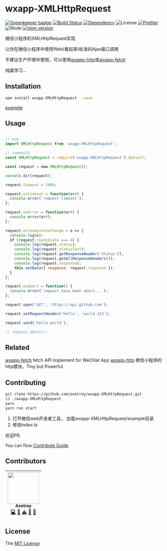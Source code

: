 # wxapp-XMLHttpRequest

[![Greenkeeper badge](https://badges.greenkeeper.io/axetroy/wxapp-XMLHttpRequest.svg)](https://greenkeeper.io/)
[![Build Status](https://travis-ci.org/axetroy/wxapp-XMLHttpRequest.svg?branch=master)](https://travis-ci.org/axetroy/wxapp-XMLHttpRequest)
[![Dependency](https://david-dm.org/axetroy/wxapp-XMLHttpRequest.svg)](https://david-dm.org/axetroy/wxapp-XMLHttpRequest)
![License](https://img.shields.io/badge/license-MIT-green.svg)
[![Prettier](https://img.shields.io/badge/Code%20Style-Prettier-green.svg)](https://github.com/prettier/prettier)
![Node](https://img.shields.io/badge/node-%3E=6.0-blue.svg?style=flat-square)
[![npm version](https://badge.fury.io/js/wxapp-XMLHttpRequest.svg)](https://badge.fury.io/js/wxapp-XMLHttpRequest)

微信小程序的XMLHttpRequest实现

让你在微信小程序中使用Web(看起来)标准的Ajax接口调用

不建议生产环境中使用，可以使用[wxapp-http](https://github.com/axetroy/wxapp-http)或[wxapp-fetch](https://github.com/axetroy/wxapp-fetch)

纯属学习...

## Installation
```bash
npm install wxapp-XMLHttpRequest --save
```

[example](https://github.com/axetroy/wxapp-XMLHttpRequest/tree/master/example)


## Usage

```javascript

// es6
import XMLHttpRequest from 'wxapp-XMLHttpRequest';

// commonJS
const XMLHttpRequest = require('wxapp-XMLHttpRequest').default;

const request = new XMLHttpRequest();

console.dir(request);

request.timeout = 1000;

request.ontimeout = function(err) {
  console.error(`request timeout`);
};

request.onerror = function(err) {
  console.error(err);
};

request.onreadystatechange = e => {
  console.log(e);
  if (request.readyState === 4) {
    console.log(request.status);
    console.log(request.statusText);
    console.log(request.getResponseHeader('Status'));
    console.log(request.getAllResponseHeaders());
    console.log(request.response);
    this.setData({ response: request.response });
  }
};

request.onabort = function() {
  console.error(`request have been abort...`);
};

request.open('GET', 'https://api.github.com');

request.setRequestHeader('hello', 'world 123');

request.send('hello world');

// request.abort();
```

## Related

[wxapp-fetch](https://github.com/axetroy/wxapp-fetch) fetch API implement for WeCHat App
[wxapp-http](https://github.com/axetroy/wxapp-http) 微信小程序的http模块，Tiny but Powerful

## Contributing

```bash
git clone https://github.com/axetroy/wxapp-XMLHttpRequest.git
cd ./wxapp-XMLHttpRequest
yarn
yarn run start
```

1. 打开微信web开发者工具， 加载wxapp-XMLHttpRequest/example目录
2. 修改index.ts

欢迎PR.

You can flow [Contribute Guide](https://github.com/axetroy/wxapp-XMLHttpRequest/blob/master/contributing.md)

## Contributors

<!-- ALL-CONTRIBUTORS-LIST:START - Do not remove or modify this section -->
| [<img src="https://avatars1.githubusercontent.com/u/9758711?v=3" width="100px;"/><br /><sub>Axetroy</sub>](http://axetroy.github.io)<br />[💻](https://github.com/axetroy/wxapp-XMLHttpRequest/commits?author=axetroy "Code") [🔌](#plugin-axetroy "Plugin/utility libraries") [⚠️](https://github.com/axetroy/wxapp-XMLHttpRequest/commits?author=axetroy "Tests") [🐛](https://github.com/axetroy/wxapp-XMLHttpRequest/issues?q=author%3Aaxetroy "Bug reports") [🎨](#design-axetroy "Design") |
| :---: |
<!-- ALL-CONTRIBUTORS-LIST:END -->

## License

The [MIT License](https://github.com/axetroy/wxapp-XMLHttpRequest/blob/master/LICENSE)
